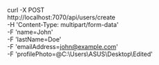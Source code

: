 curl -X POST \
http://localhost:7070/api/users/create \
-H 'Content-Type: multipart/form-data' \
-F 'name=John' \
-F 'lastName=Doe' \
-F 'emailAddress=john@example.com' \
-F 'profilePhoto=@C:\Users\ASUS\Desktop\Edited'
